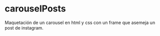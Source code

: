 # carouselPosts
Maquetación de un carousel en html y css con un frame que asemeja un post de instagram.
